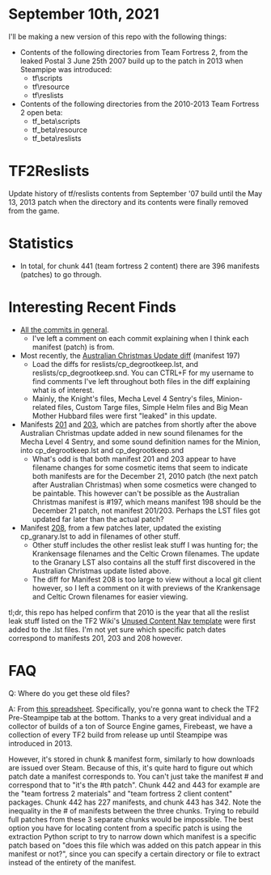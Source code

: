 # September 10th, 2021
I'll be making a new version of this repo with the following things:
* Contents of the following directories from Team Fortress 2, from the leaked Postal 3 June 25th 2007 build up to the patch in 2013 when Steampipe was introduced:
  * tf\scripts
  * tf\resource
  * tf\reslists
* Contents of the following directories from the 2010-2013 Team Fortress 2 open beta:
  * tf_beta\scripts
  * tf_beta\resource
  * tf_beta\reslists


# TF2Reslists
Update history of tf/reslists contents from September '07 build until the May 13, 2013 patch when the directory and its contents were finally removed from the game.

# Statistics
* In total, for chunk 441 (team fortress 2 content) there are 396 manifests (patches) to go through.

# Interesting Recent Finds
* [All the commits in general](https://github.com/404UNFca/TF2Reslists/commits/master).
  * I've left a comment on each commit explaining when I think each manifest (patch) is from.
* Most recently, the [Australian Christmas Update diff](https://github.com/404UNFca/TF2Reslists/commit/148e3428845c22c1eca4b03deac54b6c5b14523a) (manifest 197)
  * Load the diffs for reslists/cp_degrootkeep.lst, and reslists/cp_degrootkeep.snd. You can CTRL+F for my username to find comments I've left throughout both files in the diff explaining what is of interest.
  * Mainly, the Knight's files, Mecha Level 4 Sentry's files, Minion-related files, Custom Targe files, Simple Helm files and Big Mean Mother Hubbard files were first "leaked" in this update.
* Manifests [201](https://github.com/404UNFca/TF2Reslists/commit/0ca13f4385a36e0687b64e4557e262ac24aef352) and [203](https://github.com/404UNFca/TF2Reslists/commit/4ecfcb9f79aaec3ea1bf5f16c2046b192c68b35b), which are patches from shortly after the above Australian Christmas update added in new sound filenames for the Mecha Level 4 Sentry, and some sound definition names for the Minion, into cp_degrootkeep.lst and cp_degrootkeep.snd
  * What's odd is that both manifest 201 and 203 appear to have filename changes for some cosmetic items that seem to indicate both manifests are for the December 21, 2010 patch (the next patch after Australian Christmas) when some cosmetics were changed to be paintable. This however can't be possible as the Australian Christmas manifest is #197, which means manifest 198 should be the December 21 patch, not manifest 201/203. Perhaps the LST files got updated far later than the actual patch?
* Manifest [208](https://github.com/404UNFca/TF2Reslists/commit/3171314c4c625774ba086c1936abfbc20c98db62), from a few patches later, updated the existing cp_granary.lst to add in filenames of other stuff.
  * Other stuff includes the other reslist leak stuff I was hunting for; the Krankensage filenames and the Celtic Crown filenames. The update to the Granary LST also contains all the stuff first discovered in the Australian Christmas update listed above.
  * The diff for Manifest 208 is too large to view without a local git client however, so I left a comment on it with previews of the Krankensage and Celtic Crown filenames for easier viewing.

tl;dr, this repo has helped confirm that 2010 is the year that all the reslist leak stuff listed on the TF2 Wiki's [Unused Content Nav template](https://wiki.teamfortress.com/wiki/Template:Unused_Content_Nav) were first added to the .lst files. I'm not yet sure which specific patch dates correspond to manifests 201, 203 and 208 however.

# FAQ
Q: Where do you get these old files?

A: From [this spreadsheet](https://docs.google.com/spreadsheets/d/1nrf9eDrGGKlB16_8RR-Fq1ERu5PinhDa-HQnFAqVSZM/edit#gid=1648607917). Specifically, you're gonna want to check the TF2 Pre-Steampipe tab at the bottom. Thanks to a very great individual and a collector of builds of a ton of Source Engine games, Firebeast, we have a collection of every TF2 build from release up until Steampipe was introduced in 2013.

However, it's stored in chunk & manifest form, similarly to how downloads are issued over Steam. Because of this, it's quite hard to figure out which patch date a manifest corresponds to. You can't just take the manifest # and correspond that to "it's the #th patch". Chunk 442 and 443 for example are the "team fortress 2 materials" and "team fortress 2 client content" packages. Chunk 442 has 227 manifests, and chunk 443 has 342. Note the inequality in the # of manifests between the three chunks. Trying to rebuild full patches from these 3 separate chunks would be impossible. The best option you have for locating content from a specific patch is using the extraction Python script to try to narrow down which manifest is a specific patch based on "does this file which was added on this patch appear in this manifest or not?", since you can specify a certain directory or file to extract instead of the entirety of the manifest.
